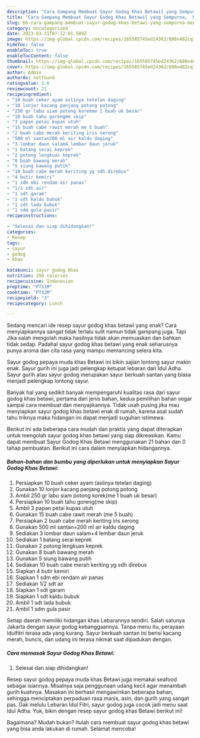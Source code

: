 ```yaml
---
description: "Cara Gampang Membuat Sayur Godog Khas Betawi{ yang Sempurna,  Menu Buat lebaran"
title: "Cara Gampang Membuat Sayur Godog Khas Betawi{ yang Sempurna,  Menu Buat lebaran"
slug: 66-cara-gampang-membuat-sayur-godog-khas-betawi-yang-sempurna-menu-buat-lebaran
category: Uncategorized
date: 2023-03-31T07:12:01.509Z
image: https://img-global.cpcdn.com/recipes/165585745ed24362/680x482cq70/sayur-godog-khas-betawi-foto-resep-utama.jpg
hideToc: false
enableToc: true
enableTocContent: false
thumbnail: https://img-global.cpcdn.com/recipes/165585745ed24362/680x482cq70/sayur-godog-khas-betawi-foto-resep-utama.jpg
cover: https://img-global.cpcdn.com/recipes/165585745ed24362/680x482cq70/sayur-godog-khas-betawi-foto-resep-utama.jpg
author: Admin
authorAv: notfound
ratingvalue: 3.6
reviewcount: 21
recipeingredient:
- "10 buah ceker ayam aslinya tetelan daging"
- "10 lonjor kacang panjang potong potong"
- "250 gr labu siam potong korekme 1 buah uk besar"
- "10 buah tahu gorengme skip"
- "3 papan petai kupas utuh"
- "15 buah cabe rawit merah me 5 buah"
- "2 buah cabe merah keriting iris serong"
- "500 ml santan200 ml air kaldu daging"
- "3 lombar daun salam4 lembar daun jeruk"
- "1 batang serai keprek"
- "2 potong lengkuas keprek"
- "8 buah bawang merah"
- "5 siung bawang putih"
- "10 buah cabe merah keriting yg sdh direbus"
- "4 butir kemiri"
- "1 sdm ebi rendam air panas"
- "1/2 sdt air"
- "1 sdt garam"
- "1 sdt kaldu bubuk"
- "1 sdt lada bubuk"
- "1 sdm gula pasir"
recipeinstructions:

- "Selesai dan siap dihidangkan!"
categories:
- Resep
tags:
- sayur
- godog
- khas

katakunci: sayur godog khas 
nutrition: 250 calories
recipecuisine: Indonesian
preptime: "PT11M"
cooktime: "PT32M"
recipeyield: "3"
recipecategory: Lunch

---
```



Sedang mencari ide resep sayur godog khas betawi yang enak? Cara menyiapkannya sangat tidak terlalu sulit namun tidak gampang juga. Tapi Jika salah mengolah maka hasilnya tidak akan memuaskan dan bahkan tidak sedap. Padahal sayur godog khas betawi yang enak seharusnya punya aroma dan cita rasa yang mampu memancing selera kita.


Sayur godog pepaya muda khas Betawi ini bikin sajian lontong sayur makin enak. Sayur gurih ini juga jadi pelengkap ketupat lebaran dan Idul Adha. Sayur gurih atau sayur godog merupakan sayur berkuah santan yang biasa menjadi pelengkap lontong sayur.

Banyak hal yang sedikit banyak mempengaruhi kualitas rasa dari sayur godog khas betawi, pertama dari jenis bahan, kedua pemilihan bahan segar sampai cara membuat dan menyajikannya. Tidak usah pusing jika mau menyiapkan sayur godog khas betawi enak di rumah, karena asal sudah tahu triknya maka hidangan ini dapat menjadi suguhan istimewa.


Berikut ini ada beberapa cara mudah dan praktis yang dapat diterapkan untuk mengolah sayur godog khas betawi yang siap dikreasikan. Kamu dapat membuat Sayur Godog Khas Betawi menggunakan 21 bahan dan 0 tahap pembuatan. Berikut ini cara dalam menyiapkan hidangannya.

<!--inarticleads1-->

##### Bahan-bahan dan bumbu yang diperlukan untuk menyiapkan Sayur Godog Khas Betawi:

1. Persiapkan 10 buah ceker ayam (aslinya tetelan daging)
1. Gunakan 10 lonjor kacang panjang potong potong
1. Ambil 250 gr labu siam potong korek(me 1 buah uk besar)
1. Persiapkan 10 buah tahu goreng(me skip)
1. Ambil 3 papan petai kupas utuh
1. Gunakan 15 buah cabe rawit merah (me 5 buah)
1. Persiapkan 2 buah cabe merah keriting iris serong
1. Gunakan 500 ml santan+200 ml air kaldu daging
1. Sediakan 3 lombar daun salam+4 lembar daun jeruk
1. Sediakan 1 batang serai keprek
1. Gunakan 2 potong lengkuas keprek
1. Gunakan 8 buah bawang merah
1. Gunakan 5 siung bawang putih
1. Sediakan 10 buah cabe merah keriting yg sdh direbus
1. Siapkan 4 butir kemiri
1. Siapkan 1 sdm ebi rendam air panas
1. Sediakan 1/2 sdt air
1. Siapkan 1 sdt garam
1. Siapkan 1 sdt kaldu bubuk
1. Ambil 1 sdt lada bubuk
1. Ambil 1 sdm gula pasir


Setiap daerah memiliki hidangan khas Lebarannya sendiri. Salah satunya Jakarta dengan sayur godog kebanggaannya. Tanpa menu itu, perayaan Idulfitri terasa ada yang kurang. Sayur berkuah santan ini berisi kacang merah, buncis, dan udang ini terasa nikmat saat dipadukan dengan. 

<!--inarticleads2-->

##### Cara memasak Sayur Godog Khas Betawi:


1. Selesai dan siap dihidangkan!

Resep sayur godog pepaya muda khas Betawi juga memakai seafood sebagai isiannya. Misalnya saja penggunaan udang kecil agar menambah gurih kuahnya. Masakan ini berhasil mengawinkan beberapa bahan, sehingga menciptakan perpaduan rasa manis, asin, dan gurih yang sangat pas. Gak melulu Lebaran Idul Fitri, sayur godog juga cocok jadi menu saat Idul Adha. Yuk, bikin dengan resep sayur godog khas Betawi berikut ini! 

Bagaimana? Mudah bukan? Itulah cara membuat sayur godog khas betawi yang bisa anda lakukan di rumah. Selamat mencoba!
